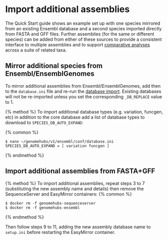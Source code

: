 # Import additional assemblies

The Quick Start guide shows an example set up with one species mirrored from an existing Ensembl database and a second species imported directly from FASTA and GFF files. Further assemblies (for the same or different species) can be added from either of these sources to provide a consistent interface to multiple assemblies and to support [comparative analyses](//next-steps/run-compara.md) across a suite of related taxa.

## Mirror additional species from Ensembl/EnsemblGenomes

To mirror additional assemblies from Ensembl/EnsemblGenomes, add then to the `database.ini` file and re-run the [database import](//quick-start/mysql-setup.md#import-ensembl-databases). Existing databases will not be re-imported unless you set the corresponding `_DB_REPLACE` value to 1.

{% method %}
To import additional database types (e.g. variation, funcgen, etc) in addition to the core database add a list of database types to download to `SPECIES_DB_AUTO_EXPAND`:

{% common %}

```
$ nano ~/genomehubs/v1/ensembl/conf/database.ini
SPECIES_DB_AUTO_EXPAND = [ variation funcgen ]
```
{% endmethod %}


## Import additional assemblies from FASTA+GFF

{% method %}
To import additional assemblies, repeat steps 3 to 7 (substituting the new assembly name and details) then remove the SequenceServer and EasyMirror containers:
{% common %}

```
$ docker rm -f genomehubs-sequenceserver
$ docker rm -f genomehubs-ensembl
```
{% endmethod %}

Then follow steps 9 to 11, adding the new assembly database name to `setup.ini` before restarting the EasyMirror container.


 